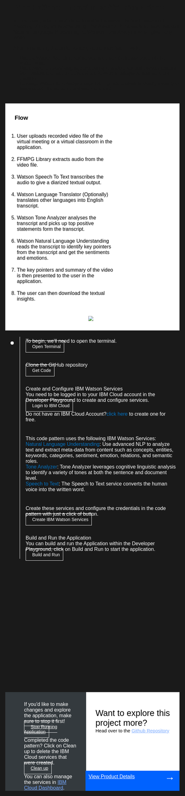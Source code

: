 <html>
<head>
<meta name="viewport" content="width=device-width, initial-scale=1">
<style>
  html,
  div,
  body {
    background-color: #1a1a1a;
    font-family: 'IBM Plex Sans', sans-serif;
    font-size: 16px;
    outline: none;
  }
  body {
    font-family: Helvetica, sans-serif;
  }
  a{
    color:#78A9FF;
  }
  a:visited{
    color: #8C43FC;
  }
  /* The actual timeline (the vertical ruler) */
  .timeline {
    position: absolute;
    max-width: 1200px;
    margin: 0 auto;
    margin-left: 50px;
  }
  .content p {
    margin: 0px;
  }
  .content .afterbutton
  {
    padding-top: 16px;
  }
  /* The actual timeline (the vertical ruler) */
  .timeline::after {
    content: '';
    position: absolute;
    width: 1px;
    background-color: white;
    top: 0;
    bottom: 0;
    left: 18px;
    margin-left: -2px;
  }
  /* Container around content */
  .container {
    padding: 0px 0px;
    width: 70%;
    align-content: left;
    margin: 0px 0px 0px 0px;
    margin-left: 25px;
    margin-top: 32px;
  }
  /* The circles on the timeline */
  .container::after {
    content: '';
    position: absolute;
    width: 10px;
    height: 10px;
    right: -6px;
    background-color: white;
    border: 0px solid #FF9F55;
    top: 15px;
    border-radius: 50%;
    z-index: 1;
    margin: 0px 0px 0px 0px;
  }
  /* Place the container to the left */
  .left {
    left: 0px;
  }
  /* Place the container to the right */
  .right {
    left: 0px;
  }
  /* Add arrows to the left container (pointing right) */
  .left::before {
    content: " ";
    height: 0;
    top: 22px;
    width: 0;
    z-index: 1;
    right: 30px;
    border: medium solid white;
    border-width: 10px 0 10px 10px;
    border-color: transparent transparent transparent white;
  }
  /* Fix the circle for containers on the right side */
  .right::after {
    left: -13px;
  }
  /* The actual content */
  .content {
    padding: 5px 10px;
    color: white;
    background: transparent;
  }
  .button.is-dark.is-medium {
    font-family: 'IBM Plex Sans', sans-serif;
    background: transparent;
    border-color: white;
    color: #fff;
    border: 1px solid white;
    padding: 10px;
    padding-left: 20px;
    margin-bottom: 13px;
    border-radius: 0px;
    min-width: 180px;
    font-size: 14px;
    text-align: left;
    min-height: 48px;
    margin: 0px;
    justify-content:left;
  }
  .button.is-dark.is-medium:hover {
    font-family: 'IBM Plex Sans', sans-serif;
    background-color: #2a67f5;
    border-color: white;
    color: #fff;
  }
  .footer {
    display: flex;
    background-color: #343A3E;
    margin: 1100px 0px 0px 20px;
    padding: 0px;
    max-width: 1200px;
  }
  .image-content {
    padding: 5px 10px;
    background: transparent;
    color: black;
    position: absolute;
    font-size: 27px;
  }
  .image-div {
    position: relative;
    background-color: white;
    min-width: 50%;
    background-image: linear-gradient(rgba(255,255,255,0.9), rgba(255,255,255,0.9)), url("https://github.com/bodarajeshkumar/Developer-Playground/blob/master/didact/images/git.svg?raw=true");
    background-position: -30% 50px;
    background-repeat: no-repeat;
    padding-top: 20px;
    padding-left: 20px;
  }
  .image-btn {
    position: absolute;
    right: 0;
    bottom: 0%;
    background-color: #0062FF;
    width: 300px;
    padding: 0px;
    padding-bottom: 20px;
  }
  .image-link span 
  {
    float: right;
    font-size: 32px;
    margin-right:5px;
  }
  .image-btn .image-link:hover
  {   
    text-decoration: none;
    color: white;
    background-color: #0353E9;
  }
  .image-btn  a:hover
  {
    text-decoration: none;
    color: white;
  }
  .image-link {
    color: white;
    display: block;
    padding: 5px 10px 5px 10px;
    line-height: 28px;
    font-size: 16px;
    margin-bottom: 6px;
  }
  .flow{
    background-color: white;
    display: flex;
    flex-direction: row;
    max-width: 1200px;
    margin-top: 20px;
    margin-bottom: 20px;
    margin-left: 20px;
  }
  .flow .content ol{
    justify-content: space-between;
    align-items: center;
    min-width: 40%;
  }
  .flow .content li{ 
    background-color: white;
    flex-direction:column;
    float: left;
    color: black;
    margin: 10px 0 10px 0;
  }
  .flow .content h3{
    background-color: white;
    float: left;
    color: black;
    margin: 30px 0 20px 20px;
  }
  .flow-image-div{
    background-color: white;
    display:flex;
    justify-content: center;
    align-items: center;
  }
  .flow-image{
    background-color: transparent;
    height: auto;
    width: auto;
    max-width: 900px;
    margin-top: 30px;
    margin-bottom:30px;
    margin-left: -70px;
    margin-right: -60px;
  }
  .container a
  {
    color: #0072C3;
    background-color: transparent;
    text-decoration: none;
  }
  .container a:visited
  {
    color: #8C43FC;
    background-color: transparent;
    text-decoration: none;
  }
  @media screen and (max-width: 1200px) {
    .footer {
      margin: 1150px 0px 0px 20px;
    }
    .flow{
      flex-direction:column;
    }
    .flow .content ol{
        align-items: left;
        margin-top:80px;
    }
    .flow .content li{ 
        margin-right:200px
    }
    .flow-image-div{
      overflow:auto;
    }
  }
  @media screen and (max-width: 900px) {
    .footer {
      margin: 1200px 0px 0px 20px;
    }
    .flow{
      flex-direction:column;
    }
    .flow .content ol{
    justify-content: space-between;
    align-items: center;
    min-width: 40%;
    margin-top:80px;
    }
    .flow .content li{ 
        margin-right:50px
    }
    .flow-image-div{
      overflow:auto;
    }
    .flow-image{
      margin-left:30px;
    }
  }
  @media screen and (max-width: 700px) {
    .footer {
      margin: 1300px 0px 0px 20px;
    }
    .flow{
      flex-direction:column;
    }
    .flow-image-div{
      overflow:auto;
    }
    .flow .content li{ 
        margin-right:50px
    }
    .flow-image{
      margin-left:150px;
    }
  }
  @media screen and (max-width: 650px) {
    .footer {
      margin: 1400px 0px 0px 20px;
    }
    .flow{
      flex-direction:column;
    }
    .flow-image-div{
      overflow:auto;
    }
    .flow .content li{ 
        margin-right:50px
    }
    .flow-image{
      margin-left:300px;
    }
  }
  @media screen and (max-width: 550px) {
    .footer {
      margin: 1500px 0px 0px 20px;
    }
    .flow{
        flex-direction:column;
    }
    .flow-image-div{
      overflow:auto;
    }
    .flow .content li{ 
        margin-right:50px
    }
    .flow-image{
      margin-left:400px;
    }
  }
  @media screen and (max-width: 400px) {
    .footer {
      margin: 1600px 0px 0px 20px;
    }
    .flow{
        flex-direction:column;
    }
    .flow-image-div{
      overflow:auto;
    }
    .flow .content li{ 
        margin-right:50px
    }
    .flow-image{
      margin-left:450px;
    }
  }
}
</style>
</head>
<body>
  <div style="margin-top:20px;margin-left: 40px;margin-bottom:40px;">
    <h2>Code Pattern: Extract insights from videos</h2>
    <div style="margin-left:5px;font-size:14px;">
      <div>
       In this code pattern, learn how to extract speaker diarized notes and meaningful insights reports using IBM® Watson™ Speech To Text, Watson Natural Language Processing, anWatson Tone Analysis when given any video.
      </div>
      </br>
      <div>
        After completing the code pattern, you understand how to:
      </div>
      <ul style="margin-left:-2px;">
        <li>Use the Watson Speech to Text service to convert the human voice into the written word.</li>
        <li>Use advanced natural language processing to analyze text and extract metadata from content such as concepts, entities, keywords, categories, sentiment, and emotion.</li>
        <li>Leverage Watson Tone Analyzer cognitive linguistic analysis to identify a variety of tones at both the sentence and document level.</li>
      </ul>  
  </div>
  </div>
   <div class="flow">
    <div class="content">
       <h3>Flow</h3>
       <ol>
        <li> User uploads recorded video file of the virtual meeting or a virtual classroom in the application.</li>
        <li>FFMPG Library extracts audio from the video file.</li>
        <li>Watson Speech To Text transcribes the audio to give a diarized textual output.</li>
        <li>Watson Language Translator (Optionally) translates other languages into English transcript.</li>
        <li>Watson Tone Analyzer analyses the transcript and picks up top positive statements form the transcript.</li>
        <li>Watson Natural Language Understanding reads the transcript to identify key pointers from the transcript and get the sentiments and emotions.</li>
        <li>The key pointers and summary of the video is then presented to the user in the application.</li>
        <li>The user can then download the textual insights.</li>
      </ol>
    </div>
    <div class="flow-image-div">
      <img class="flow-image" src="https://developer.ibm.com/developer/default/patterns/extract-textual-insights-from-a-given-video/images/extract-textual-insights-from-a-given-video-flow.png">
    </div>
   </div>
   <div class="timeline">
        <div style="margin-top:0;"class="container right">
         <div class="content">
            <p>To begin, we'll need to open the terminal.</p>
            <a class="button is-dark is-medium" title="Open Terminal" href="didact://?commandId=terminal-for-nodejs-container:new">Open Terminal</a>
         </div>
      </div>
      <div class="container right">
         <div class="content">
            <p>Clone the GitHub repository</p>
            <a class="button is-dark is-medium" title="Clone the Repo" href="didact://?commandId=vscode.didact.sendNamedTerminalAString&text=nodejs%20terminal$$git%20clone%20https%3A%2F%2Fgithub.com%2FIBM%2Fextract-textual-insights-from-video.git%20%26%26%20cd%20extract-textual-insights-from-video%2F%20%26%26%20pip3.8%20install%20-r%20requirements.txt" >Get Code</a>
         </div>
      </div>
      <div class="container right">
         <div class="content">
            <p>Create and Configure IBM Watson Services</p>
            <p>You need to be logged in to your IBM Cloud account in the Developer Playground to create and configure services.</p>
            <a class="button is-dark is-medium" title="Login to IBM Cloud" href="didact://?commandId=vscode.didact.sendNamedTerminalAString&text=nodejs%20terminal$$ibmcloud%20login%20--sso%20%26%26%20ibmcloud%20target%20--cf%20%26%26%20ibmcloud%20target%20-g%20Default">Login to IBM Cloud</a>
            <p style="margin-top:10px;">Do not have an IBM Cloud Account?<a href="https://cloud.ibm.com/registration">click here</a> to create one for free.</p>
         </div>
      </div>
      <div class="container right">
         <div class="content">
            <p>This code pattern uses the following IBM Watson Services:</p>
            <p><a href="https://cloud.ibm.com/catalog/services/natural-language-understanding">Natural Language Understanding</a>: Use advanced NLP to analyze text and extract meta-data from content such as concepts, entities, keywords, categories, sentiment, emotion, relations, and semantic roles.</p>
            <p><a href="https://cloud.ibm.com/catalog/services/tone-analyzer">Tone Analyzer</a>: Tone Analyzer leverages cognitive linguistic analysis to identify a variety of tones at both the sentence and document level.</p>
            <p><a href="https://cloud.ibm.com/catalog/services/speech-to-text">Speech to Text</a>: The Speech to Text service converts the human voice into the written word.</p>
         </div>
      </div>
      <div class="container right">
         <div class="content">
            <p>Create these services and configure the credentials in the code pattern with just a click of button.</p>
            <a class="button is-dark is-medium" title="Create IBM Watson Services" href="didact://?commandId=vscode.didact.sendNamedTerminalAString&text=nodejs%20terminal$$chmod%20%2Bx%20.%2Fcreate-ibm-cloud-services.sh%20%26%26%20.%2Fcreate-ibm-cloud-services.sh" >Create IBM Watson Services</a>
         </div>
      </div>
      <div class="container right">
         <div class="content">
            <p>Build and Run the Application</p>
            <p>You can build and run the Application within the Developer Playground, click on <bold>Build and Run</bold> to start the application.</p>
            <a class="button is-dark is-medium" title="Build and Run" href="didact://?commandId=vscode.didact.sendNamedTerminalAString&text=nodejs%20terminal$$python3%20app.py">Build and Run</a>
         </div>
      </div>
   </div>
   <div class="footer">
      <div class="content" style="padding:30px;padding-left:60px;padding-bottom: 0px;">
         <p>If you'd like to make changes and explore the application, make sure to stop it first!</p>
         <a class="button is-dark is-medium" title="Build and Run" href="didact://?commandId=vscode.didact.sendNamedTerminalCtrlC&text=nodejs%20terminal">Stop Running Application</a>
         <p style="margin-top:10px;">Completed the code pattern? Click on <bold>Clean up</bold> to delete the IBM Cloud services that were created.</p>
         <a class="button is-dark is-medium" title="Delete services from IBM Cloud" href="didact://?commandId=vscode.didact.sendNamedTerminalAString&text=nodejs%20terminal$$chmod%20%2Bx%20.%2Fdeleteservice.sh%20%26%26%20.%2Fdeleteservice.sh">Clean up</a>
         <p style="margin-top:10px;">You can also manage the services in <a href="https://cloud.ibm.com/resources">IBM Cloud Dashboard</a>.</p>
      </div>
      <div class="image-div">
         <p class="image-content">Want to explore this project more?
            <span style="font-size:15px;margin-top:0px;display:block;">Head over to the <a href="https://github.com/IBM/extract-textual-insights-from-video">Github Repository</a></span>
         </p>
         <div class="image-btn">
            <a class="image-link" href="https://developer.ibm.com/patterns/extract-textual-insights-from-a-given-video/" target="_blank">View Product Details <span>&#8594;</span></a>
         </div>
      </div>
   </div>
   <br><br>
</body>
</html>

